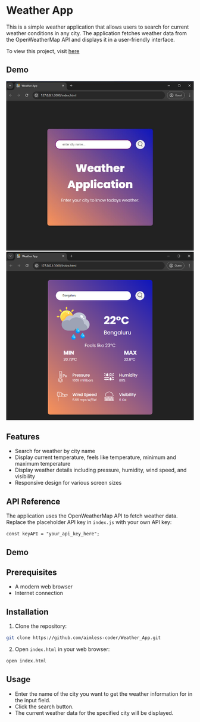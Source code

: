 
# Weather App

This is a simple weather application that allows users to search for current weather conditions in any city. The application fetches weather data from the OpenWeatherMap API and displays it in a user-friendly interface.

To view this project, visit [here](https://aimless-coder.github.io/Weather_App/)

## Demo

![Weather App Screenshot 1](screenshot_1.jpg)
![Weather App Screenshot 2](Screenshot_2.png)


## Features

- Search for weather by city name
- Display current temperature, feels like temperature, minimum and maximum temperature
- Display weather details including pressure, humidity, wind speed, and visibility
- Responsive design for various screen sizes


## API Reference

The application uses the OpenWeatherMap API to fetch weather data. Replace the placeholder API key in `index.js` with your own API key:

```
const keyAPI = "your_api_key_here";
```


## Demo



## Prerequisites
- A modern web browser
- Internet connection

## Installation

1. Clone the repository:

```bash
git clone https://github.com/aimless-coder/Weather_App.git

```

2. Open `index.html` in your web browser:
```bash
open index.html
```

    
## Usage

- Enter the name of the city you want to get the weather information for in the input field.
- Click the search button.
- The current weather data for the specified city will be displayed.



